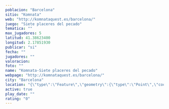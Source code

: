 ```yaml
---
poblacion: "Barcelona"
sitio: "Komnata"
web: "http://komnataquest.es/barcelona/"
juego: "Siete placeres del pecado"
tematica: ""
max_jugadores: 5
latitud: 41.38623400
longitud: 2.17851930
publicar: "si"
fecha: ""
jugadores: ""
valoracion: 
foto: ""
name: "Komnata-Siete placeres del pecado"
webpage: "http://komnataquest.es/barcelona/"
city: "Barcelona"
location: "{\"type\":\"Feature\",\"geometry\":{\"type\":\"Point\",\"coordinates\":[2.1785193,41.386234]}}"
active: true
play_date: ""
rating: "0"
---
```

